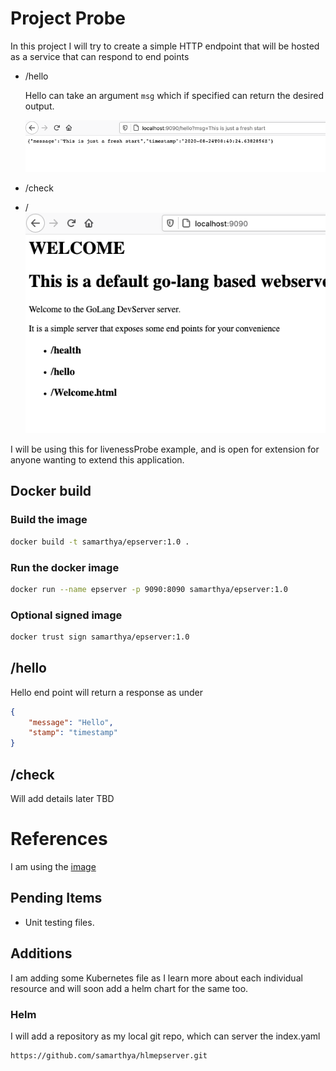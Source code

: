 # Project Probe
In this project I will try to create a simple HTTP endpoint that will be hosted as a service that can respond to end points
- /hello
  
  Hello can take an argument `msg` which if specified can return the desired output.
  
  ![Message Param](./images/message-param.png)

- /check
- / 
  ![Welcome](./images/welcome.png)
  
I will be using this for livenessProbe example, and is open for extension for anyone wanting to extend this application.

## Docker build

### Build the image

```bash
docker build -t samarthya/epserver:1.0 .
```

### Run the docker image

```bash
docker run --name epserver -p 9090:8090 samarthya/epserver:1.0 
```

### Optional signed image

```bash
docker trust sign samarthya/epserver:1.0
```

## /hello
Hello end point will return a response as under

```json
{
    "message": "Hello",
    "stamp": "timestamp"
}
```

## /check
Will add details later TBD

# References
I am using the [image](https://hub.docker.com/_/golang)

## Pending Items
- Unit testing files.

## Additions
I am adding some Kubernetes file as I learn more about each individual resource and will soon add a helm chart for the same too.

### Helm
I will add a repository as my local git repo, which can server the index.yaml

```
https://github.com/samarthya/hlmepserver.git
```